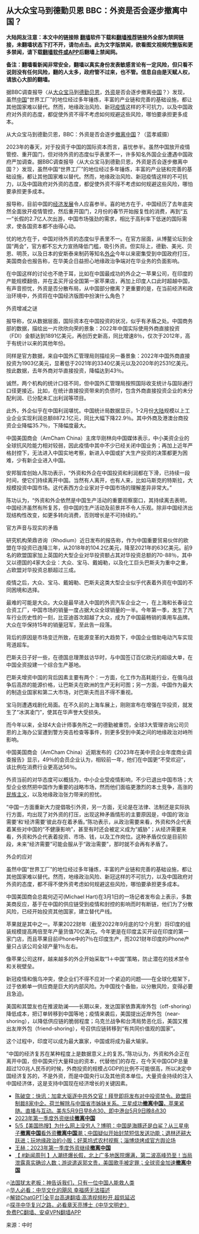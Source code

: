  <!-- 面包屑导航 --> <h2>从大众宝马到德勤贝恩 BBC：外资是否会逐步撤离中国？</h2> <p class="notice"><b>大陆网友注意：本文中的链接除 <a href="https://github.com/bannedbook/fanqiang" >翻墙</a>软件下载和<a href="https://github.com/killgcd/justmysocks/blob/master/README.md">翻墙推荐</a>链接外全部为禁网链接，未翻墙状态下打不开，请勿点击。此为文字版禁闻，欲看图文视频完整版和更多禁闻，请下载<a href="https://github.com/bannedbook/fanqiang">翻墙软件或APP</a>后翻墙上禁闻网。</p><p>备注：翻墙看新闻非常安全，翻墙以真实身份发表敏感言论有一定风险，但只看不说则没有任何风险，翻的人太多，政府管不过来，也不管。信息自由是天赋人权，请放心大胆的翻墙。</b></p>  <div class="entry"> <p id="summary">据BBC调查报导〈从<a href="https://www.bannedbook.org/bnews/tag/%e5%a4%a7%e4%bc%97/" class="st_tag internal_tag" rel="tag" title="标签 大众 下的日志">大众</a><a href="https://www.bannedbook.org/bnews/tag/%e5%ae%9d%e9%a9%ac/" class="st_tag internal_tag" rel="tag" title="标签 宝马 下的日志">宝马</a>到<a href="https://www.bannedbook.org/bnews/tag/%E5%BE%B7%E5%8B%A4/" class="st_tag internal_tag" rel="tag" title="标签 德勤 下的日志">德勤</a><a href="https://www.bannedbook.org/bnews/tag/%E8%B4%9D%E6%81%A9/" class="st_tag internal_tag" rel="tag" title="标签 贝恩 下的日志">贝恩</a>，<a href="https://www.bannedbook.org/bnews/tag/%E5%A4%96%E8%B5%84/" class="st_tag internal_tag" rel="tag" title="标签 外资 下的日志">外资</a>是否会逐步撤离<span class='wp_keywordlink_affiliate'><a href="https://www.bannedbook.org/" title="中国" target="_blank">中国</a></span>？〉发现，虽然<a href="https://www.bannedbook.org/bnews/tag/%E4%B8%AD%E5%9B%BD/" class="st_tag internal_tag" rel="tag" title="标签 中国 下的日志">中国</a>“世界工厂”的地位经过多年锤炼，丰富的产业链和完善的基础设施，都让其他国家难以替代。然而，地缘政治风险、新冠<a href="https://www.bannedbook.org/bnews/tag/%E7%96%AB%E6%83%85/" class="st_tag internal_tag" rel="tag" title="标签 疫情 下的日志">疫情</a>这样的不可抗力，以及中国政府对外资的态度，都促使外资不得不考虑如何规避这些风险，哪怕要承担更多成本。</p> <p id="conimg">从大众宝马到德勤贝恩，BBC：外资是否会逐步<a href="https://www.bannedbook.org/bnews/tag/%E6%92%A4%E7%A6%BB%E4%B8%AD%E5%9B%BD/" class="st_tag internal_tag" rel="tag" title="标签 撤离中国 下的日志">撤离中国</a>？（蓝孝威摄）</p> <p>2023年的春天，对于投资于中国的国际资本而言，喜忧参半。虽然中国放开疫情管控、重开国门，但对待外资的态度似乎表里不一，许多知名外国企业遭遇中国政府严加调查。据BBC调查报导〈从大众宝马到德勤贝恩，外资是否会逐步撤离中国？〉发现，虽然中国“世界工厂”的地位经过多年锤炼，丰富的产业链和完善的基础设施，都让其他国家难以替代。然而，地缘政治风险、新冠疫情这样的不可抗力，以及中国政府对外资的态度，都促使外资不得不考虑如何规避这些风险，哪怕要承担更多成本。</p> <p>报导称，目前中国的<span class='wp_keywordlink'><a href="https://www.bannedbook.org/forum2/topic869.html" title="宪政、法治和经济发展——走向市场经济的制度保障" target="_blank">经济发展</a></span>令人应喜参半。喜的地方在于，中国经历了去年底突然全面放开疫情管控，然后重开国门，2月份的春节开始报复性的消费，再到“五一”长假的2.7亿人次出游，中国市场强劲的需求，相比于高利率下低迷的国际需求，使各国资本都不由得心动。</p> <p>忧的地方在于，中国对待外资的态度似乎表里不一。在官方层面，从博鳌论坛到全国“两会”，官方都不忘大力宣扬降低门槛，吸引外资。但实际上，德勤、美光、贝恩、明茨，以及日本的安斯泰来制药等知名<a href="https://www.bannedbook.org/bnews/tag/%E5%A4%96%E4%BC%81/" class="st_tag internal_tag" rel="tag" title="标签 外企 下的日志">外企</a>今年以来密集受到中国政府打压，美国商会也报告称，在华美企日益担心地缘政治争端对在华业务的负面影响。</p> <p>在中国这样的讨论也不绝于耳，比如在中国最成功的外企之一苹果公司，在印度的产能规模翻倍，并在孟买开设全国第一家苹果店，再加上印度人口此时超越中国，有声音担忧，外资是否分散布局，从中国部分撤离？更重要的是，在当前经济和政治环境中，外资将在中国经济版图中扮演什么角色？</p> <p>外资增减之谜</p> <p>报导称，仅从数据层面，国际资本在中国投资的状况，似乎有矛盾之处。中国商务部的数据，描绘出一片欣欣向荣的景象：2022年中国实际使用外商直接投资（FDI）金额达到1891亿美元，再创历史新高，同比增速8％，仅次于2012年，高于有统计以来的其他年份。</p> <p>同样是官方数据，来自中国外汇管理局则描绘另一番景象：2022年中国外商直接投资为1903亿美元，显著低于2021年的3340亿美元以及2020年的2531亿美元。按此数据，去年外商对华直接投资，降幅达到43％。</p> <p>诚然，两个机构的统计口径不同，但中国外汇管理局按照国际收支统计与国际通行口径更接近。比如，在统计直接投资带来的负债时，包含外商直接投资企业的未分配利润、已分配未汇出利润等项目。</p> <p>此外，外企似乎在中国利润堪忧。中国统计局数据显示，1-2月份<span class='wp_keywordlink_affiliate'><a href="https://www.bannedbook.org/" title="大陆" target="_blank">大陆</a></span>规模以上工业企业实现利润总额8872.1亿元，同比大幅下降22.9％。其中外商及港澳台商投资企业降幅35.7％，下降幅度最大。</p> <p>中国美国商会（AmCham China）主席华刚林向中国媒体表示，中小美资企业的全球抗风险能力相对较弱，因此疫情中其中不少已经关闭中国业务；再加上近年严格封控下，无法进入中国实地考察，新进入中国或扩大生产投资的决策都更为困难，少有新企业进入中国。</p> <p>安邦智库创始人陈功表示，“外资和外企在中国投资和利润都在下滑，已持续一段时间，使它们持续离开中国。当然有人离开，也有人来，比如马斯克的特斯拉，大规模投资中国市场。这代表西方企业家对于中国市场的理解差异非常大。”</p> <p>陈功认为，“外资和外企依然是中国生产活动的重要观察窗口，其持续离去表明，中国经济虽然有所复苏，但中国的生产活动及前景并不令人乐观。除非中国经济出现结构性改变，如更多转向消费，否则增长是不可持续的。”</p> <p>官方声音与现实的矛盾</p> <p>研究机构荣鼎咨询（Rhodium）近日发布的报告称，作为中国重要贸易伙伴的欧盟在华投资已连降三年，从2018年的104.2亿美元，降至2021年的63亿美元。前9名的欧盟国家加上英国的大型企业对华投资额占其对华投资总额的70-88％，其中又以德国的4家大企业：大众、宝马、戴姆勒，以及化工巨头巴斯夫为重中之重，占欧盟对华投资总额超过三成。</p> <p>疫情之后，大众、宝马、戴姆勒、巴斯夫这类大型企业似乎代表着外资在中国的不同困境和选择。</p> <p>最难的可能是大众。大众是最早进入中国的外资汽车企业之一，在上海和长春设立合资工厂，中国市场的销量一度占据大众全球销量的一半。今年第一季，发生了汽车行业历史性的一刻，比亚迪首次超越了大众，成为了中国最畅销的乘用车品牌。大众在华保持15年的销量冠军，至此告一段落。</p>  <p>背后的原因是市场变迁所致，在能源变革的大趋势下，中国企业借助电动汽车实现弯道超车。</p> <p>巴斯夫日子好一些，在德国总理萧兹访华时，与中国签订百亿欧元的超级大单，在中国全资投建一个综合生产基地。</p> <p>巴斯夫增资中国的背后因素主要有两个：一方面，化工作为高耗能行业，在俄乌战争后高昂的能源价格，让巴斯夫在欧洲的生产无利可图；另一方面，中国作为最大的制造业国家和第二大市场，对巴斯夫而且不得不重视。</p> <p>宝马则遭遇戏剧化局面。在不久前的上海车展上，刚刚宣布在增强在华投资，就发生了“冰淇凌门”，使其在华声誉大受损失。</p> <p>而今年以来，全球4大会计师事务所之一的德勤被重罚，全球3大管理咨询公司贝恩的上海办公室遭到警方突击检查等事件，则更多受到中美之间的地缘政治对峙所影响。</p> <p>中国美国商会（AmCham China）近期发布的《2023年在美中资企业年度商业调查报告》显示，49％的会员企业认为，相较前一年，他们在中国更“不受欢迎”，该比例在消费行业更高达56％。</p> <p>外资当前的对华态度可以概括为，中小企业受疫情影响，不少已退出中国市场；大型企业依然把中国作为重要的战略市场，然而他们面临更激烈的本土竞争，高涨的<span class='wp_keywordlink'><a href="https://www.bannedbook.org/forum11/topic333.html" title="禁片：民族主义和三座大山" target="_blank">民族主义</a></span>，以及地缘政治张力带来的担忧。</p> <p>“中国一方面重新大力提倡吸引外资，另一方面，无论是在法律、法制还是实际执行方面，均出现了对外资的打压，出现这种矛盾情形的主要原因是，中国的‘政治需要’和‘经济需要’彼此存在着矛盾。”陈功表示，从政治需要来看，外资和外企代表着某些对中国的“不健康影响”，甚至有时还会被定义成为“威胁”；从经济需要来看，外资和外企代表着投资、市场、钱，以及工作岗位。这种矛盾仅仅是目前阶段，未来“经济需要”可能会服从于“政治需要”，那时就不会再有矛盾了。</p> <p>外企的应对</p>  <p>虽然中国“世界工厂”的地位经过多年锤炼，丰富的产业链和完善的基础设施，都让其他国家难以替代。然而，地缘政治风险、新冠这样的不可抗力，以及中国政府对外资的态度，都不得不使外资考虑如何规避这些风险，哪怕要承担更多成本。</p> <p>中国美国商会总裁何迈可(Michael Hart)在3月1日的一场记者发布会上表示，多数美商反应，基于在中国的供应链受到疫情和封控的影响而时有断链，他们为了分散风险，已经开始投资其他国家，建立替代产线。</p> <p>苹果就是其中之一。苹果2022财年（截至2022年9月底的12个月里）将印度的组装规模提高两倍至年产量货值70亿美元。今年更是在印度孟买开设在印度的第一家门店，而且苹果目前iPhone中的7％在印度生产，而2021财年印度的iPhone产量只占该公司全球产量1％左右。</p> <p>像苹果公司这样，越来越多的外企开始采取“1＋中国”策略，防止潜在的技术禁令和关税壁垒。</p> <p>新冠疫情和俄乌冲突，使企业们不得不应对一个紧迫的问题——在全球化框架下，过于依赖单一供应商是巨大的内部风险。为中国找个备胎，以分散风险，变得必要且急迫。</p> <p>美国和其盟友也在推波助澜——长期以来，发达国家依靠离岸外包（off-shoring）降低成本，把订单转移到中国等地；疫情来袭后，美国提出近岸外包（near-shoring），以降低供应链的脆弱程度；乌克兰战争和台湾局势恶化后，美国又推出友岸外包（friend-shoring），号召供应链转移到“有共同价值观的国家”。</p> <p>这个过程中，印度可以成为最大赢家，中国或将成为最大输家。</p> <p>“中国的经济复苏在某种程度上是数据意义上的复苏。”陈功认为，外资和外企正在离开中国，但中国央行大量释出的资本，代替他们的存在，在今天中国GDP总量超过120兆人民币的时候，外商投资的规模占GDP的比例不可能很高，所以决定中国经济复苏的，不是外资，而是中国央行以及其他资本单位。大量资金持续的注入中国经济体，这是支持中国现在经济增长的关键因素。</p> <!--<div id="taboola-mid-1"></div>--><ul class='op-related-articles' title='相关阅读'> <li><a href='https://www.bannedbook.org/bnews/sohnews/20230509/1882088.html' target='_blank'>陈破空：快讯：加拿大驱逐中共外交官！拜登即将发布对中投资禁令。欧盟将制裁8家中企。荷兰解除与中国省市姊妹关系。三星成功<b>撤离中国</b>，苹果紧随。直播与互动。美东5月9日早8点30、即中港台5月9日晚8点30</a></li> <li><a href='https://www.bannedbook.org/bnews/ssgc/20230507/1881245.html' target='_blank'>2023年第一季度外资继续<b>撤离中国</b></a></li> <li><a href='https://www.bannedbook.org/bnews/bannedvideo/20230506/1880866.html' target='_blank'>5/5【美国热搜】为什么网上没穷人？博明：中国是海豚还是白鲨？从三星电子<b>撤离中国</b>看外资<b>撤离中国</b>潮；中国疑似开始封禁短信发送功能；退林还耕大跃进；玩地缘政治的小贩；好莱坞式农村视察；淄博烧烤成官方舆论场</a></li> <li><a href='https://www.bannedbook.org/bnews/comments/20230506/1880797.html' target='_blank'>王赫：2023年第一季度外资继续<b>撤离中国</b></a></li> <li><a href='https://www.bannedbook.org/bnews/bannedvideo/20230430/1878462.html' target='_blank'>【 #新闻周刊 】人潮挤爆长假，北上广多地医院爆满，第二波高峰恐至！当局泄露真实确诊人数；游说遣返郭文贵，美国歌手被定罪；全球资金加速<b>撤离中国</b></a></li> </ul> <p class="texttj"> 🔥<a href="https://www.bannedbook.org/bnews/ssgc/20230219/1850782.html" target="_blank">法国犹太老板：神告诉我们，只有一位中国人能救人类</a><br/> 🔥<a href="https://www.bannedbook.org/bnews/comments/20220220/1694796.html" target="_blank">华人必看：中华文化的飓风 幸福感无法描述</a><br/> 🔥<a href="https://github.com/bannedbook/fanqiang/wiki/V2ray%E6%9C%BA%E5%9C%BA" target="_blank">解锁ChatGPT|全平台高速翻墙:高清视频秒开,超低延迟</a><br/> 🔥<a href="https://www.bannedbook.org/bnews/comments/20220808/1768773.html" target="_blank">探寻中华复兴之路，必看章天亮博士《中华文明史》</a><br/> <a href="https://github.com/bannedbook/fanqiang/wiki/%E7%A6%81%E9%97%BB%E7%BD%91%E5%AE%89%E5%8D%93%E7%BF%BB%E5%A2%99%E6%96%B0%E9%97%BBAPP" target="_blank">免费PC翻墙、安卓VPN翻墙APP</a><br/> </p> <p class="src-info">来源：中时 </p><a name='sharetosocial'></a> <div style="margin-bottom:5px;padding-bottom:5px;clear:both"> <div id="archive-pix-1" class="banner-ads"> <!-- AuctionX Display platform tag START --> <div id="27602x728x90x621x_ADSLOT1" clicktrack="%%CLICK_URL_ESC%%"></div>  <!-- AuctionX Display platform tag END --> </div> <div id="archive-pix-2" class="banner-ads"> <!-- AuctionX Display platform tag START --> <div id="27556x300x250x621x_ADSLOT1" clicktrack="%%CLICK_URL_ESC%%" style="margin:0 auto;text-align:center"></div>  <!-- AuctionX Display platform tag END --> </div> </div>  <div id="archive-pix-1" class="banner-ads"> <!-- AuctionX Display platform tag START --> <div id="27603x728x90x621x_ADSLOT1" clicktrack="%%CLICK_URL_ESC%%"></div>  <!-- AuctionX Display platform tag END --> </div> </div><!--END ENTRY--> 